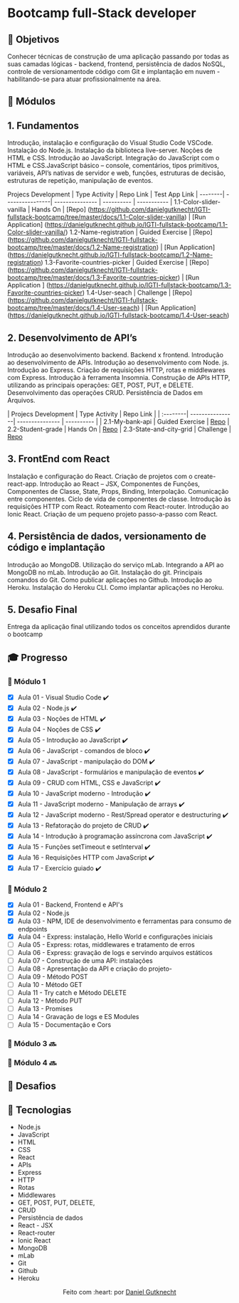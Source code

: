 # Bootcamp full-Stack developer

## :dart: Objetivos

Conhecer técnicas de construção de uma aplicação passando por todas as suas camadas lógicas - backend, frontend,
persistência de dados NoSQL, controle de versionamentode código com Git e implantação em nuvem - habilitando-se
para atuar profissionalmente na área.

## :book: Módulos

## 1. Fundamentos
Introdução, instalação e configuração do Visual Studio
Code VSCode. Instalação do Node.js. Instalação
da biblioteca live-server. Noções de HTML e CSS.
Introdução ao JavaScript. Integração do JavaScript
com o HTML e CSS.JavaScript básico – console,
comentários, tipos primitivos, variáveis, API’s nativas
de servidor e web, funções, estruturas de decisão,
estruturas de repetição, manipulação de eventos.

Projecs Development | Type Activity |  Repo Link | Test App Link |
--------| ----------------| --------------- | ---------- | ----------- |
1.1-Color-slider-vanilla |  Hands On | [Repo] (https://github.com/danielgutknecht/IGTI-fullstack-bootcamp/tree/master/docs/1.1-Color-slider-vanilla) | [Run Application] (https://danielgutknecht.github.io/IGTI-fullstack-bootcamp/1.1-Color-slider-vanilla/)
1.2-Name-registration |  Guided Exercise | [Repo] (https://github.com/danielgutknecht/IGTI-fullstack-bootcamp/tree/master/docs/1.2-Name-registration) | [Run Application] (https://danielgutknecht.github.io/IGTI-fullstack-bootcamp/1.2-Name-registration)
1.3-Favorite-countries-picker | Guided Exercise | [Repo] (https://github.com/danielgutknecht/IGTI-fullstack-bootcamp/tree/master/docs/1.3-Favorite-countries-picker) | [Run Application ] (https://danielgutknecht.github.io/IGTI-fullstack-bootcamp/1.3-Favorite-countries-picker)
1.4-User-seach | Challenge | [Repo] (https://github.com/danielgutknecht/IGTI-fullstack-bootcamp/tree/master/docs/1.4-User-seach) | [Run Application] (https://danielgutknecht.github.io/IGTI-fullstack-bootcamp/1.4-User-seach)

## 2. Desenvolvimento de API’s
Introdução ao desenvolvimento backend. Backend
x frontend. Introdução ao desenvolvimento de
APIs. Introdução ao desenvolvimento com Node.
js. Introdução ao Express. Criação de requisições
HTTP, rotas e middlewares com Express. Introdução
à ferramenta Insomnia. Construção de APIs HTTP,
utilizando as principais operações: GET, POST, PUT,
e DELETE. Desenvolvimento das operações CRUD.
Persistência de Dados em Arquivos.

| Projecs Development | Type Activity |  Repo Link | 
| :--------| ----------------| --------------- | ---------- | 
|  2.1-My-bank-api | Guided Exercise | [Repo](https://github.com/danielgutknecht/IGTI-fullstack-bootcamp/tree/master/docs/2.1-My-bank-api) 
|  2.2-Student-grade | Hands On | [Repo](https://github.com/danielgutknecht/IGTI-fullstack-bootcamp/tree/master/docs/2.2-Student-grade)
|  2.3-State-and-city-grid | Challenge | [Repo](https://github.com/danielgutknecht/IGTI-fullstack-bootcamp/tree/master/docs/2.3-State-and-city-grid) 

## 3. FrontEnd com React
Instalação e configuração do React. Criação de projetos
com o create-react-app. Introdução ao React – JSX,
Componentes de Funções, Componentes de Classe,
State, Props, Binding, Interpolação. Comunicação entre
componentes. Ciclo de vida de componentes de classe.
Introdução às requisições HTTP com React. Roteamento
com React-router. Introdução ao Ionic React. Criação de
um pequeno projeto passo-a-passo com React.

## 4. Persistência de dados, versionamento de código e implantação
Introdução ao MongoDB. Utilização do serviço mLab.
Integrando a API ao MongoDB no mLab. Introdução ao
Git. Instalação do git. Principais comandos do Git. Como
publicar aplicações no Github. Introdução ao Heroku.
Instalação do Heroku CLI. Como implantar aplicações no
Heroku.

## 5. Desafio Final</b></h3>
Entrega da aplicação final utilizando todos os conceitos aprendidos durante o bootcamp

## :mortar_board: Progresso

### :closed_book: Módulo 1

- [x] Aula 01 - Visual Studio Code :heavy_check_mark:
- [x] Aula 02 - Node.js :heavy_check_mark:
- [x] Aula 03 - Noções de HTML :heavy_check_mark:
- [x] Aula 04 - Noções de CSS :heavy_check_mark:
- [x] Aula 05 - Introdução ao JavaScript :heavy_check_mark:
- [x] Aula 06 - JavaScript - comandos de bloco :heavy_check_mark:
- [x] Aula 07 - JavaScript - manipulação do DOM :heavy_check_mark:
- [x] Aula 08 - JavaScript - formulários e manipulação de eventos :heavy_check_mark:
- [x] Aula 09 - CRUD com HTML, CSS e JavaScript :heavy_check_mark:
- [x] Aula 10 - JavaScript moderno - Introdução :heavy_check_mark:
- [x] Aula 11 - JavaScript moderno - Manipulação de arrays :heavy_check_mark:
- [x] Aula 12 - JavaScript moderno - Rest/Spread operator e destructuring :heavy_check_mark:
- [x] Aula 13 - Refatoração do projeto de CRUD :heavy_check_mark:
- [x] Aula 14 - Introdução à programação assíncrona com JavaScript :heavy_check_mark:
- [x] Aula 15 - Funções setTimeout e setInterval :heavy_check_mark:
- [x] Aula 16 - Requisições HTTP com JavaScript :heavy_check_mark:
- [x] Aula 17 - Exercício guiado :heavy_check_mark:

### :green_book: Módulo 2

- [x] Aula 01 - Backend, Frontend e API's
- [x] Aula 02 - Node.js
- [x] Aula 03 - NPM, IDE de desenvolvimento e ferramentas para consumo de endpoints
- [x] Aula 04 - Express: instalação, Hello World e configurações iniciais
- [ ] Aula 05 - Express: rotas, middlewares e tratamento de erros
- [ ] Aula 06 - Express: gravação de logs e servindo arquivos estáticos
- [ ] Aula 07 - Construção de uma API: instalações
- [ ] Aula 08 - Apresentação da API e criação do projeto-
- [ ] Aula 09 - Método POST
- [ ] Aula 10 - Método GET
- [ ] Aula 11 - Try catch e Método DELETE
- [ ] Aula 12 - Método PUT
- [ ] Aula 13 - Promises
- [ ] Aula 14 - Gravação de logs e ES Modules
- [ ] Aula 15 - Documentação e Cors

### :blue_book: Módulo 3 :soon:

### :orange_book: Módulo 4 :soon:

## :triangular_flag_on_post: Desafios

## :rocket: Tecnologias

* Node.js
* JavaScript
* HTML
* CSS
* React
* APIs
* Express
* HTTP
* Rotas
* Middlewares
* GET, POST, PUT, DELETE,
* CRUD
* Persistência de dados
* React - JSX
* React-router
* Ionic React
* MongoDB
* mLab
* Git
* Github
* Heroku

<p align = "center">Feito com :heart: por <a href="https://linkedin.com/in/danielgutknecht">Daniel Gutknecht</a></p>